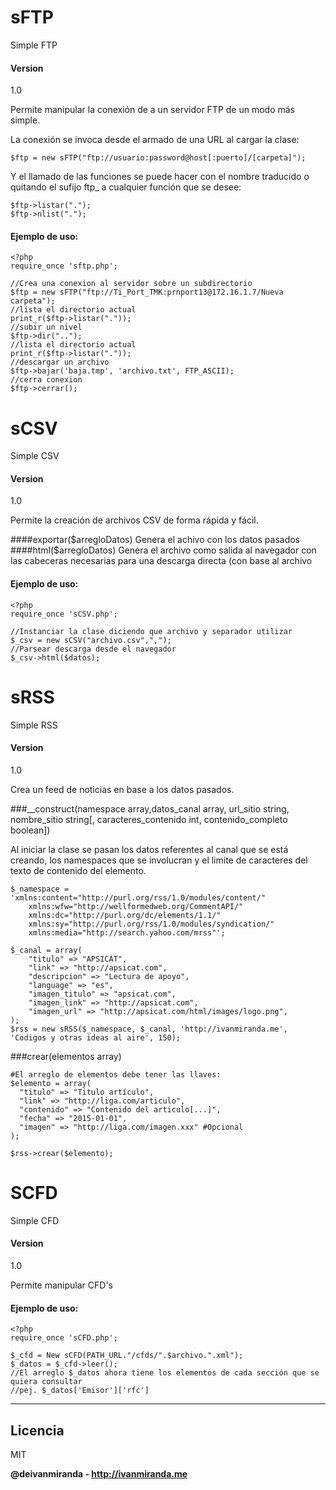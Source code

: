 # sFTP
Simple FTP
#### Version
1.0

Permite manipular la conexión de a un servidor FTP de un modo más simple.

La conexión se invoca desde el armado de una URL al cargar la clase:
```
$ftp = new sFTP("ftp://usuario:password@host[:puerto]/[carpeta]");
```
Y el llamado de las funciones se puede hacer con el nombre traducido o quitando el sufijo ftp_ a cualquier función que se desee:

```
$ftp->listar(".");
$ftp->nlist(".");
```

#### Ejemplo de uso:

```
<?php
require_once 'sftp.php';

//Crea una conexion al servidor sobre un subdirectorio
$ftp = new sFTP("ftp://Ti_Port_TMK:prnport13@172.16.1.7/Nueva carpeta");
//lista el directorio actual
print_r($ftp->listar("."));
//subir un nivel
$ftp->dir("..");
//lista el directorio actual
print_r($ftp->listar("."));
//descargar un archivo
$ftp->bajar('baja.tmp', 'archivo.txt', FTP_ASCII);
//cerra conexion
$ftp->cerrar();
```

# sCSV
Simple CSV
#### Version
1.0

Permite la creación de archivos CSV de forma rápida y fácil.

####exportar($arregloDatos)
Genera el achivo con los datos pasados
####html($arregloDatos)
Genera el archivo como salida al navegador con las cabeceras necesarias para una descarga directa (con base al archivo

#### Ejemplo de uso:

```
<?php
require_once 'sCSV.php';

//Instanciar la clase diciendo que archivo y separador utilizar
$_csv = new sCSV("archivo.csv",",");
//Parsear descarga desde el navegador
$_csv->html($datos);
```

# sRSS
Simple RSS
#### Version
1.0

Crea un feed de noticias en base a los datos pasados.

###__construct(namespace array,datos_canal array, url_sitio string, nombre_sitio string[, caracteres_contenido int, contenido_completo boolean])

Al iniciar la clase se pasan los datos referentes al canal que se está creando, los namespaces que se involucran y el limite de caracteres del texto de contenido del elemento.
```
$_namespace = 'xmlns:content="http://purl.org/rss/1.0/modules/content/"
	xmlns:wfw="http://wellformedweb.org/CommentAPI/"
	xmlns:dc="http://purl.org/dc/elements/1.1/"
	xmlns:sy="http://purl.org/rss/1.0/modules/syndication/"
	xmlns:media="http://search.yahoo.com/mrss"';

$_canal = array(
	"titulo" => "APSICAT",
	"link" => "http://apsicat.com",
	"descripcion" => "Lectura de apoyo",
	"language" => "es",
	"imagen_titulo" => "apsicat.com",
	"imagen_link" => "http://apsicat.com",
	"imagen_url" => "http://apsicat.com/html/images/logo.png",
);
$rss = new sRSS($_namespace, $_canal, 'http://ivanmiranda.me', 'Codigos y otras ideas al aire', 150);
```
###crear(elementos array)

```
#El arreglo de elementos debe tener las llaves:
$elemento = array(
  "titulo" => "Titulo artículo",
  "link" => "http://liga.com/articulo",
  "contenido" => "Contenido del articulo[...]",
  "fecha" => "2015-01-01",
  "imagen" => "http://liga.com/imagen.xxx" #Opcional
);

$rss->crear($elemento);
```

# SCFD
Simple CFD
#### Version
1.0

Permite manipular CFD's

#### Ejemplo de uso:

```
<?php
require_once 'sCFD.php';

$_cfd = New sCFD(PATH_URL."/cfds/".$archivo.".xml");
$_datos = $_cfd->leer();
//El arreglo $_datos ahora tiene los elementos de cada sección que se quiera consultar
//pej. $_datos['Emisor']['rfc']
```

----
Licencia
----
MIT

**@deivanmiranda - http://ivanmiranda.me**

